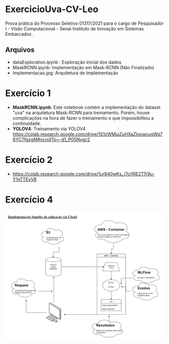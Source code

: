# ExercicioUva-CV-Leo
Prova prática do Processo Seletivo  01317/2021  para o cargo de Pesquisador I - Visão Computacional - Senai Instituto de Inovação em Sistemas Embarcados .

## Arquivos
  - dataExploration.ipynb : Exploração inicial dos dados
  - MaskRCNN.ipynb: Implementação em Mask-RCNN (Não Finalizado)
  - Implementacao.jpg: Arquitetura de Implementação

# Exercício 1

  - **MaskRCNN.ipynb**: Este notebook contém a implementação do dataset "uva" na arquitetura Mask-RCNN para treinamento. Porém, houve complicações na hora de fazer o treinamento o que impossibilitou a continuidade.
  - **YOLOV4**: Treinamento via YOLOV4  https://colab.research.google.com/drive/1S1zWMjuZuHXaZIoowcusWq76YC7fgzgM#scrollTo=-d1_P05Nvgc2

# Exercício 2
  - https://colab.research.google.com/drive/1ur840wKs_j7cj1RE2T7r9u-Y1nTTEyV8

# Exercício 4

  ![Arquitetura de Implementação](Implementacao.jpg)
